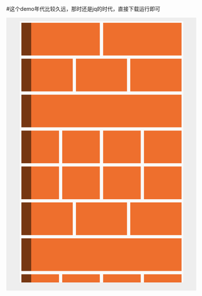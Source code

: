 #这个demo年代比较久远，那时还是jq的时代，直接下载运行即可

![](https://github.com/foolishwolfzy/drag/blob/master/image/drag.png)
